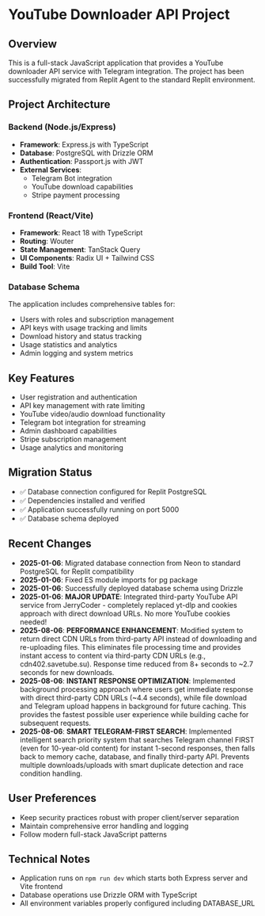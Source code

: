 # YouTube Downloader API Project

## Overview
This is a full-stack JavaScript application that provides a YouTube downloader API service with Telegram integration. The project has been successfully migrated from Replit Agent to the standard Replit environment.

## Project Architecture

### Backend (Node.js/Express)
- **Framework**: Express.js with TypeScript
- **Database**: PostgreSQL with Drizzle ORM
- **Authentication**: Passport.js with JWT
- **External Services**: 
  - Telegram Bot integration
  - YouTube download capabilities
  - Stripe payment processing

### Frontend (React/Vite)
- **Framework**: React 18 with TypeScript
- **Routing**: Wouter
- **State Management**: TanStack Query
- **UI Components**: Radix UI + Tailwind CSS
- **Build Tool**: Vite

### Database Schema
The application includes comprehensive tables for:
- Users with roles and subscription management
- API keys with usage tracking and limits
- Download history and status tracking
- Usage statistics and analytics
- Admin logging and system metrics

## Key Features
- User registration and authentication
- API key management with rate limiting
- YouTube video/audio download functionality
- Telegram bot integration for streaming
- Admin dashboard capabilities
- Stripe subscription management
- Usage analytics and monitoring

## Migration Status
- ✅ Database connection configured for Replit PostgreSQL
- ✅ Dependencies installed and verified
- ✅ Application successfully running on port 5000
- ✅ Database schema deployed

## Recent Changes
- **2025-01-06**: Migrated database connection from Neon to standard PostgreSQL for Replit compatibility
- **2025-01-06**: Fixed ES module imports for pg package
- **2025-01-06**: Successfully deployed database schema using Drizzle
- **2025-01-06**: **MAJOR UPDATE**: Integrated third-party YouTube API service from JerryCoder - completely replaced yt-dlp and cookies approach with direct download URLs. No more YouTube cookies needed!
- **2025-08-06**: **PERFORMANCE ENHANCEMENT**: Modified system to return direct CDN URLs from third-party API instead of downloading and re-uploading files. This eliminates file processing time and provides instant access to content via third-party CDN URLs (e.g., cdn402.savetube.su). Response time reduced from 8+ seconds to ~2.7 seconds for new downloads.
- **2025-08-06**: **INSTANT RESPONSE OPTIMIZATION**: Implemented background processing approach where users get immediate response with direct third-party CDN URLs (~4.4 seconds), while file download and Telegram upload happens in background for future caching. This provides the fastest possible user experience while building cache for subsequent requests.
- **2025-08-06**: **SMART TELEGRAM-FIRST SEARCH**: Implemented intelligent search priority system that searches Telegram channel FIRST (even for 10-year-old content) for instant 1-second responses, then falls back to memory cache, database, and finally third-party API. Prevents multiple downloads/uploads with smart duplicate detection and race condition handling.

## User Preferences
- Keep security practices robust with proper client/server separation
- Maintain comprehensive error handling and logging
- Follow modern full-stack JavaScript patterns

## Technical Notes
- Application runs on `npm run dev` which starts both Express server and Vite frontend
- Database operations use Drizzle ORM with TypeScript
- All environment variables properly configured including DATABASE_URL